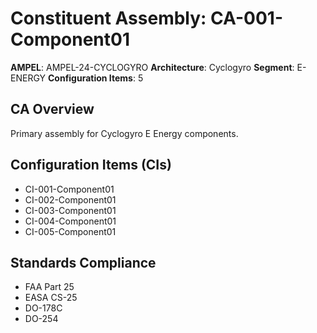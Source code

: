 # Constituent Assembly: CA-001-Component01

**AMPEL**: AMPEL-24-CYCLOGYRO
**Architecture**: Cyclogyro
**Segment**: E-ENERGY
**Configuration Items**: 5

## CA Overview
Primary assembly for Cyclogyro E Energy components.

## Configuration Items (CIs)
- CI-001-Component01
- CI-002-Component01
- CI-003-Component01
- CI-004-Component01
- CI-005-Component01

## Standards Compliance
- FAA Part 25
- EASA CS-25
- DO-178C
- DO-254

